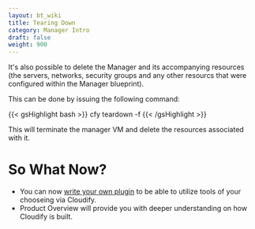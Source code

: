 ```yaml
---
layout: bt_wiki
title: Tearing Down
category: Manager Intro
draft: false
weight: 900
---
```


It's also possible to delete the Manager and its accompanying resources (the servers, networks, security groups and any other resourcs that were configured within the Manager blueprint).

This can be done by issuing the following command:

{{< gsHighlight  bash  >}}
cfy teardown -f
{{< /gsHighlight >}}

This will terminate the manager VM and delete the resources associated with it.

# So What Now?

* You can now [write your own plugin](plugins-authoring.html) to be able to utilize tools of your chooseing via Cloudify.
* Product Overview will provide you with deeper understanding on how Cloudify is built.